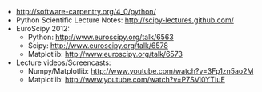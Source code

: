 - http://software-carpentry.org/4_0/python/
- Python Scientific Lecture Notes: http://scipy-lectures.github.com/
- EuroScipy 2012:
  - Python: http://www.euroscipy.org/talk/6563
  - Scipy: http://www.euroscipy.org/talk/6578
  - Matplotlib: http://www.euroscipy.org/talk/6573
- Lecture videos/Screencasts:
  - Numpy/Matplotlib: http://www.youtube.com/watch?v=3Fp1zn5ao2M
  - Matplotlib: http://www.youtube.com/watch?v=P7SVi0YTIuE